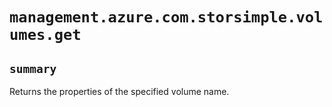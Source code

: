 # `management.azure.com.storsimple.volumes.get`

## `summary`
Returns the properties of the specified volume name.



